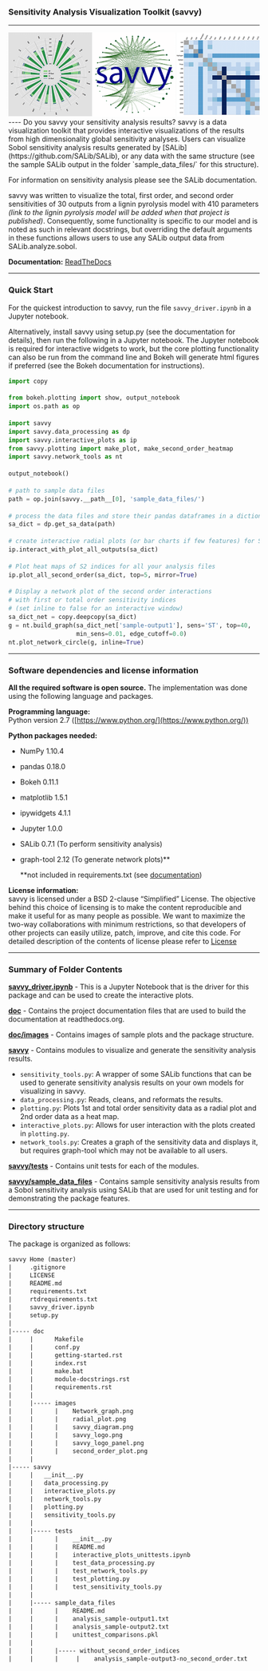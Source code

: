 ### Sensitivity Analysis Visualization Toolkit (savvy)                             
----
<img src="doc/images/savvy_logo_panel.png">
----
Do you savvy your sensitivity analysis results?  savvy is a data visualization toolkit that provides interactive visualizations of the results from high dimensionality global sensitivity analyses.  Users can visualize Sobol sensitivity analysis results generated by [SALib](https://github.com/SALib/SALib), or any data with the same structure (see the sample SALib output in the folder `sample_data_files/` for this structure).  

For information on sensitivity analysis please see the SALib documentation.

savvy was written to visualize the total, first order, and second order sensitivities of 30 outputs from a lignin pyrolysis model with 410 parameters *(link to the lignin pyrolysis model will be added when that project is published)*.  Consequently, some functionality is specific to our model and is noted as such in relevant docstrings, but overriding the default arguments in these functions allows users to use any SALib output data from SALib.analyze.sobol.

**Documentation:** [ReadTheDocs](http://savvy.readthedocs.org)

----
### Quick Start
For the quickest introduction to savvy, run the file `savvy_driver.ipynb` in a Jupyter notebook.

Alternatively, install savvy using setup.py (see the documentation for details), then run the following in a Jupyter notebook.  The Jupyter notebook is required for interactive widgets to work, but the core plotting functionality can also be run from the command line and Bokeh will generate html figures if preferred (see the Bokeh documentation for instructions).
```python
import copy

from bokeh.plotting import show, output_notebook
import os.path as op

import savvy
import savvy.data_processing as dp
import savvy.interactive_plots as ip
from savvy.plotting import make_plot, make_second_order_heatmap
import savvy.network_tools as nt

output_notebook()

# path to sample data files
path = op.join(savvy.__path__[0], 'sample_data_files/')

# process the data files and store their pandas dataframes in a dictionary
sa_dict = dp.get_sa_data(path)

# create interactive radial plots (or bar charts if few features) for ST and S1
ip.interact_with_plot_all_outputs(sa_dict)

# Plot heat maps of S2 indices for all your analysis files
ip.plot_all_second_order(sa_dict, top=5, mirror=True)

# Display a network plot of the second order interactions
# with first or total order sensitivity indices
# (set inline to false for an interactive window)
sa_dict_net = copy.deepcopy(sa_dict)
g = nt.build_graph(sa_dict_net['sample-output1'], sens='ST', top=40,
                   min_sens=0.01, edge_cutoff=0.0)
nt.plot_network_circle(g, inline=True)
```
---
### Software dependencies and license information

**All the required software is open source.**  The implementation was done using the following language and packages.  

**Programming language:**   
Python version 2.7  ([https://www.python.org/](https://www.python.org/))

**Python packages needed:**
- NumPy 1.10.4
- pandas 0.18.0
- Bokeh 0.11.1
- matplotlib 1.5.1
- ipywidgets 4.1.1
- Jupyter 1.0.0
- SALib 0.7.1 (To perform sensitivity analysis)
- graph-tool 2.12 (To generate network plots)**

  \*\*not included in requirements.txt (see [documentation](http://savvy.readthedocs.org))

**License information:**   
savvy is licensed under a BSD 2-clause “Simplified” License. The objective behind this choice of licensing is to make the content reproducible and make it useful for as many people as possible. We want to maximize the two-way collaborations with minimum restrictions, so that developers of other projects can easily utilize, patch, improve, and cite this code.
For detailed description of the contents of license please refer to [License](https://github.com/houghb/savvy/blob/master/LICENSE)

----
### Summary of Folder Contents

**[savvy_driver.ipynb](https://github.com/houghb/savvy/blob/master/savvy_driver.ipynb)** - This is a Jupyter Notebook that is the driver for this package and can be used to create the interactive plots.

**[doc](https://github.com/houghb/savvy/tree/master/doc)** - Contains the project documentation files that are used to build the documentation at readthedocs.org.

**[doc/images](https://github.com/houghb/savvy/tree/master/doc/images)** - Contains images of sample plots and the package structure.

**[savvy](https://github.com/houghb/savvy/tree/master/savvy)** - Contains modules to visualize and generate the sensitivity analysis results.

-  `sensitivity_tools.py`: A wrapper of some SALib functions that can be used to generate sensitivity analysis results on your own models for visualizing in savvy.
- `data_processing.py`: Reads, cleans, and reformats the results.
- `plotting.py`: Plots 1st and total order sensitivity data as a radial plot and 2nd order data as a heat map.
- `interactive_plots.py`: Allows for user interaction with the plots created in `plotting.py`.
- `network_tools.py`: Creates a graph of the sensitivity data and displays it, but requires graph-tool which may not be available to all users.

**[savvy/tests](https://github.com/houghb/savvy/tree/master/savvy/tests)** -  Contains unit tests for each of the modules.

**[savvy/sample_data_files](https://github.com/houghb/savvy/tree/master/savvy/sample_data_files)** - Contains sample sensitivity analysis results from a Sobol sensitivity analysis using SALib that are used for unit testing and for demonstrating the package features.

----
### Directory structure
The package is organized as follows:
```
savvy Home (master)
|     .gitignore
|     LICENSE
|     README.md
|     requirements.txt
|     rtdrequirements.txt
|     savvy_driver.ipynb
|     setup.py
|  
|----- doc
|     |      Makefile
|     |      conf.py
|     |      getting-started.rst
|     |      index.rst
|     |      make.bat
|     |      module-docstrings.rst
|     |      requirements.rst
|     |          
|     |----- images
|     |      |    Network_graph.png
|     |      |    radial_plot.png
|     |      |    savvy_diagram.png
|     |      |    savvy_logo.png
|     |      |    savvy_logo_panel.png
|     |      |    second_order_plot.png
|     |
|----- savvy
|     |   __init__.py
|     |   data_processing.py
|     |   interactive_plots.py
|     |   network_tools.py
|     |   plotting.py
|     |   sensitivity_tools.py
|     |
|     |----- tests
|     |      |    __init__.py
|     |      |    README.md
|     |      |    interactive_plots_unittests.ipynb
|     |      |    test_data_processing.py
|     |      |    test_network_tools.py
|     |      |    test_plotting.py
|     |      |    test_sensitivity_tools.py
|     |
|     |----- sample_data_files
|     |      |    README.md
|     |      |    analysis_sample-output1.txt
|     |      |    analysis_sample-output2.txt
|     |      |    unittest_comparisons.pkl
|     |
|     |      |----- without_second_order_indices
|     |      |     |    analysis_sample-output3-no_second_order.txt
```

